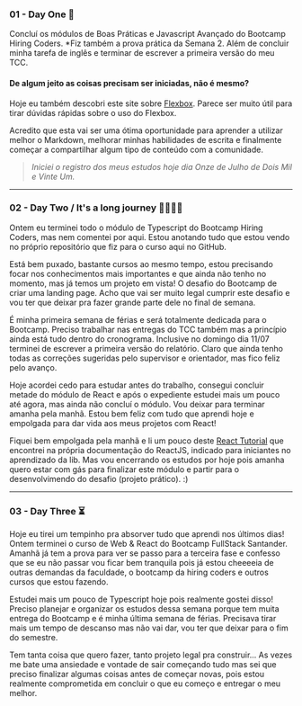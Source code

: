 ### 01 - Day One 🎈

Concluí os módulos de Boas Práticas e Javascript Avançado do Bootcamp Hiring Coders. *Fiz também a prova prática da Semana 2. 
Além de concluir minha tarefa de inglês e terminar de escrever a primeira versão do meu TCC.

#### De algum jeito as coisas precisam ser iniciadas, não é mesmo?

Hoje eu também descobri este site sobre [Flexbox](http://flexbox.help/). Parece ser muito útil para tirar dúvidas rápidas sobre o uso do Flexbox.

Acredito que esta vai ser uma ótima oportunidade para aprender a utilizar melhor o Markdown, melhorar minhas habilidades de escrita e finalmente começar a compartilhar algum tipo de conteúdo com a comunidade.

> *Iniciei o registro dos meus estudos hoje dia Onze de Julho de Dois Mil e Vinte Um.*

---

### 02 - Day Two / It's a long journey 🚀👩🏻‍🚀

Ontem eu terminei todo o módulo de Typescript do Bootcamp Hiring Coders, mas nem comentei por aqui. Estou anotando tudo que estou vendo no próprio repositório que fiz para o curso aqui no GitHub.

Está bem puxado, bastante cursos ao mesmo tempo, estou precisando focar nos conhecimentos mais importantes e que ainda não tenho no momento, mas já temos um projeto em vista! O desafio do Bootcamp de criar uma landing page. Acho que vai ser muito legal cumprir este desafio e vou ter que deixar pra fazer grande parte dele no final de semana.

É minha primeira semana de férias e será totalmente dedicada para o Bootcamp. Preciso trabalhar nas entregas do TCC também mas a princípio ainda está tudo dentro do cronograma. Inclusive no domingo dia 11/07 terminei de escrever a primeira versão do relatório. Claro que ainda tenho todas as correções sugeridas pelo supervisor e orientador, mas fico feliz pelo avanço.

Hoje acordei cedo para estudar antes do trabalho, consegui concluir metade do módulo de React e após o expediente estudei mais um pouco até agora, mas ainda não concluí o módulo. Vou deixar para terminar amanha pela manhã. Estou bem feliz com tudo que aprendi hoje e empolgada para dar vida aos meus projetos com React!

Fiquei bem empolgada pela manhã e li um pouco deste [React Tutorial](https://www.taniarascia.com/getting-started-with-react/) que encontrei na própria documentação do ReactJS, indicado para iniciantes no aprendizado da lib. Mas vou encerrando os estudos por hoje pois amanha quero estar com gás para finalizar este módulo e partir para o desenvolvimendo do desafio (projeto prático). :)

---

### 03 - Day Three ⏳

Hoje eu tirei um tempinho pra absorver tudo que aprendi nos últimos dias! Ontem terminei o curso de Web & React do Bootcamp FullStack Santander.
Amanhã já tem a prova para ver se passo para a terceira fase e confesso que se eu não passar vou ficar bem tranquila pois já estou cheeeeia de outras demandas da faculdade, o bootcamp da hiring coders e outros cursos que estou fazendo.

Estudei mais um pouco de Typescript hoje pois realmente gostei disso! Preciso planejar e organizar os estudos dessa semana porque tem muita entrega do Bootcamp e é minha última semana de férias. Precisava tirar mais um tempo de descanso mas não vai dar, vou ter que deixar para o fim do semestre.

Tem tanta coisa que quero fazer, tanto projeto legal pra construir... As vezes me bate uma ansiedade e vontade de sair começando tudo mas sei que preciso finalizar algumas coisas antes de começar novas, pois estou realmente comprometida em concluir o que eu começo e entregar o meu melhor.
